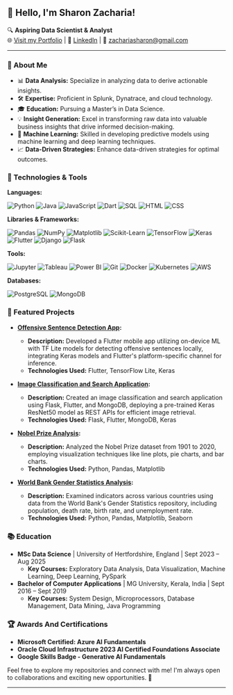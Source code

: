 ## 👋 Hello, I'm Sharon Zacharia!

🔍 **Aspiring Data Scientist & Analyst**  
🌐 [Visit my Portfolio](https://sharonzacharia.github.io/portfolio/) | 💼 [LinkedIn](https://www.linkedin.com/in/sharonzach) | 📧 zachariasharon@gmail.com

---

### 🚀 About Me

- 📊 **Data Analysis:** Specialize in analyzing data to derive actionable insights.
- 🛠️ **Expertise:** Proficient in Splunk, Dynatrace, and cloud technology.
- 🎓 **Education:** Pursuing a Master’s in Data Science.
- 💡 **Insight Generation:** Excel in transforming raw data into valuable business insights that drive informed decision-making.
- 🤖 **Machine Learning:** Skilled in developing predictive models using machine learning and deep learning techniques.
- 📈 **Data-Driven Strategies:** Enhance data-driven strategies for optimal outcomes.


### 🔧 Technologies & Tools

**Languages:**

![Python](https://img.shields.io/badge/Python-3776AB?style=for-the-badge&logo=python&logoColor=white)
![Java](https://img.shields.io/badge/Java-007396?style=for-the-badge&logo=java&logoColor=white)
![JavaScript](https://img.shields.io/badge/JavaScript-F7DF1E?style=for-the-badge&logo=javascript&logoColor=black)
![Dart](https://img.shields.io/badge/Dart-0175C2?style=for-the-badge&logo=dart&logoColor=white)
![SQL](https://img.shields.io/badge/SQL-336791?style=for-the-badge&logo=postgresql&logoColor=white)
![HTML](https://img.shields.io/badge/HTML-E34F26?style=for-the-badge&logo=html5&logoColor=white)
![CSS](https://img.shields.io/badge/CSS-1572B6?style=for-the-badge&logo=css3&logoColor=white)

**Libraries & Frameworks:**

![Pandas](https://img.shields.io/badge/Pandas-150458?style=for-the-badge&logo=pandas&logoColor=white)
![NumPy](https://img.shields.io/badge/NumPy-013243?style=for-the-badge&logo=numpy&logoColor=white)
![Matplotlib](https://img.shields.io/badge/Matplotlib-0A0707?style=for-the-badge&logo=python&logoColor=white)
![Scikit-Learn](https://img.shields.io/badge/Scikit--Learn-F7931E?style=for-the-badge&logo=scikit-learn&logoColor=white)
![TensorFlow](https://img.shields.io/badge/TensorFlow-FF6F00?style=for-the-badge&logo=tensorflow&logoColor=white)
![Keras](https://img.shields.io/badge/Keras-D00000?style=for-the-badge&logo=keras&logoColor=white)
![Flutter](https://img.shields.io/badge/Flutter-02569B?style=for-the-badge&logo=flutter&logoColor=white)
![Django](https://img.shields.io/badge/Django-092E20?style=for-the-badge&logo=django&logoColor=white)
![Flask](https://img.shields.io/badge/Flask-000000?style=for-the-badge&logo=flask&logoColor=white)

**Tools:**

![Jupyter](https://img.shields.io/badge/Jupyter-F37626?style=for-the-badge&logo=jupyter&logoColor=white)
![Tableau](https://img.shields.io/badge/Tableau-E97627?style=for-the-badge&logo=tableau&logoColor=white)
![Power BI](https://img.shields.io/badge/PowerBI-F2C811?style=for-the-badge&logo=powerbi&logoColor=white)
![Git](https://img.shields.io/badge/Git-F05032?style=for-the-badge&logo=git&logoColor=white)
![Docker](https://img.shields.io/badge/Docker-2496ED?style=for-the-badge&logo=docker&logoColor=white)
![Kubernetes](https://img.shields.io/badge/Kubernetes-326CE5?style=for-the-badge&logo=kubernetes&logoColor=white)
![AWS](https://img.shields.io/badge/AWS-232F3E?style=for-the-badge&logo=amazon-aws&logoColor=white)

**Databases:**

![PostgreSQL](https://img.shields.io/badge/PostgreSQL-336791?style=for-the-badge&logo=postgresql&logoColor=white)
![MongoDB](https://img.shields.io/badge/MongoDB-47A248?style=for-the-badge&logo=mongodb&logoColor=white)

### 🌟 Featured Projects

- **[Offensive Sentence Detection App](https://github.com/SHARONZACHARIA/OnDeviceML):** 
  - **Description:** Developed a Flutter mobile app utilizing on-device ML with TF Lite models for detecting offensive sentences locally, integrating Keras models and Flutter's platform-specific channel for inference.
  - **Technologies Used:** Flutter, TensorFlow Lite, Keras
- **[Image Classification and Search Application](https://github.com/SHARONZACHARIA/Deploy-ML-model):**
  - **Description:** Created an image classification and search application using Flask, Flutter, and MongoDB, deploying a pre-trained Keras ResNet50 model as REST APIs for efficient image retrieval.
  - **Technologies Used:** Flask, Flutter, MongoDB, Keras

- **[Nobel Prize Analysis](https://github.com/SHARONZACHARIA/ADS-Visualization-Assgn-1):**
  - **Description:** Analyzed the Nobel Prize dataset from 1901 to 2020, employing visualization techniques like line plots, pie charts, and bar charts.
  - **Technologies Used:** Python, Pandas, Matplotlib
- **[World Bank Gender Statistics Analysis](https://github.com/SHARONZACHARIA/Infographics_Project):**
  - **Description:** Examined indicators across various countries using data from the World Bank's Gender Statistics repository, including population, death rate, birth rate, and unemployment rate.
  - **Technologies Used:** Python, Pandas, Matplotlib, Seaborn

### 📚 Education

- **MSc Data Science** | University of Hertfordshire, England | Sept 2023 – Aug 2025
  - **Key Courses:** Exploratory Data Analysis, Data Visualization, Machine Learning, Deep Learning, PySpark
- **Bachelor of Computer Applications** | MG University, Kerala, India | Sept 2016 – Sept 2019
  - **Key Courses:** System Design, Microprocessors, Database Management, Data Mining, Java Programming

### 🏆 Awards And Certifications

- **Microsoft Certified: Azure AI Fundamentals**
- **Oracle Cloud Infrastructure 2023 AI Certified Foundations Associate**
- **Google Skills Badge - Generative AI Fundamentals**

Feel free to explore my repositories and connect with me! I'm always open to collaborations and exciting new opportunities. 🚀

---
